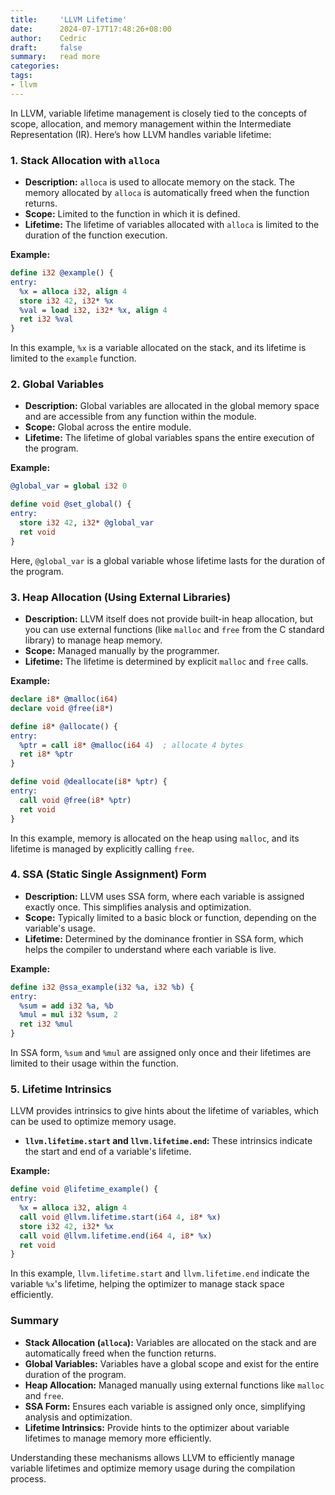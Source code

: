 ```yaml
---
title:     'LLVM Lifetime'
date:      2024-07-17T17:48:26+08:00
author:    Cedric
draft:     false
summary:   read more
categories:
tags:
- llvm
---
```


In LLVM, variable lifetime management is closely tied to the concepts of scope, allocation, and memory management within the Intermediate Representation (IR). Here’s how LLVM handles variable lifetime:

### 1. **Stack Allocation with `alloca`**

- **Description:** `alloca` is used to allocate memory on the stack. The memory allocated by `alloca` is automatically freed when the function returns.
- **Scope:** Limited to the function in which it is defined.
- **Lifetime:** The lifetime of variables allocated with `alloca` is limited to the duration of the function execution.

**Example:**

```llvm
define i32 @example() {
entry:
  %x = alloca i32, align 4
  store i32 42, i32* %x
  %val = load i32, i32* %x, align 4
  ret i32 %val
}
```

In this example, `%x` is a variable allocated on the stack, and its lifetime is limited to the `example` function.

### 2. **Global Variables**

- **Description:** Global variables are allocated in the global memory space and are accessible from any function within the module.
- **Scope:** Global across the entire module.
- **Lifetime:** The lifetime of global variables spans the entire execution of the program.

**Example:**

```llvm
@global_var = global i32 0

define void @set_global() {
entry:
  store i32 42, i32* @global_var
  ret void
}
```

Here, `@global_var` is a global variable whose lifetime lasts for the duration of the program.

### 3. **Heap Allocation (Using External Libraries)**

- **Description:** LLVM itself does not provide built-in heap allocation, but you can use external functions (like `malloc` and `free` from the C standard library) to manage heap memory.
- **Scope:** Managed manually by the programmer.
- **Lifetime:** The lifetime is determined by explicit `malloc` and `free` calls.

**Example:**

```llvm
declare i8* @malloc(i64)
declare void @free(i8*)

define i8* @allocate() {
entry:
  %ptr = call i8* @malloc(i64 4)  ; allocate 4 bytes
  ret i8* %ptr
}

define void @deallocate(i8* %ptr) {
entry:
  call void @free(i8* %ptr)
  ret void
}
```

In this example, memory is allocated on the heap using `malloc`, and its lifetime is managed by explicitly calling `free`.

### 4. **SSA (Static Single Assignment) Form**

- **Description:** LLVM uses SSA form, where each variable is assigned exactly once. This simplifies analysis and optimization.
- **Scope:** Typically limited to a basic block or function, depending on the variable's usage.
- **Lifetime:** Determined by the dominance frontier in SSA form, which helps the compiler to understand where each variable is live.

**Example:**

```llvm
define i32 @ssa_example(i32 %a, i32 %b) {
entry:
  %sum = add i32 %a, %b
  %mul = mul i32 %sum, 2
  ret i32 %mul
}
```

In SSA form, `%sum` and `%mul` are assigned only once and their lifetimes are limited to their usage within the function.

### 5. **Lifetime Intrinsics**

LLVM provides intrinsics to give hints about the lifetime of variables, which can be used to optimize memory usage.

- **`llvm.lifetime.start` and `llvm.lifetime.end`:** These intrinsics indicate the start and end of a variable's lifetime.

**Example:**

```llvm
define void @lifetime_example() {
entry:
  %x = alloca i32, align 4
  call void @llvm.lifetime.start(i64 4, i8* %x)
  store i32 42, i32* %x
  call void @llvm.lifetime.end(i64 4, i8* %x)
  ret void
}
```

In this example, `llvm.lifetime.start` and `llvm.lifetime.end` indicate the variable `%x`'s lifetime, helping the optimizer to manage stack space efficiently.

### Summary

- **Stack Allocation (`alloca`):** Variables are allocated on the stack and are automatically freed when the function returns.
- **Global Variables:** Variables have a global scope and exist for the entire duration of the program.
- **Heap Allocation:** Managed manually using external functions like `malloc` and `free`.
- **SSA Form:** Ensures each variable is assigned only once, simplifying analysis and optimization.
- **Lifetime Intrinsics:** Provide hints to the optimizer about variable lifetimes to manage memory more efficiently.

Understanding these mechanisms allows LLVM to efficiently manage variable lifetimes and optimize memory usage during the compilation process.
